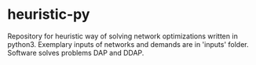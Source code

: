 # heuristic-py
Repository for heuristic way of solving network optimizations written in python3. Exemplary inputs of networks and demands are in 'inputs' folder. Software solves problems DAP and DDAP.
